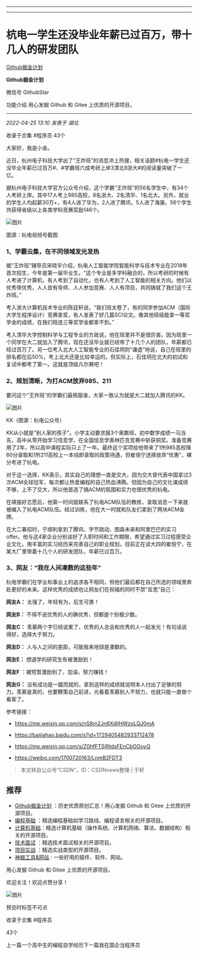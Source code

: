 ----------------------------------------
----------------------------------------
#  杭电一学生还没毕业年薪已过百万，带十几人的研发团队

[ Github掘金计划 ](javascript:void\(0\);)

**Github掘金计划** ![]()

微信号 GithubStar

功能介绍 用心发掘 Github 和 Gitee 上优质的开源项目。

____

_2022-04-25 13:10_ _发表于 湖北_

收录于合集 #程序员 43个

大家好，我是小金。  

近日，杭州电子科技大学出了“王炸班”的消息冲上热搜，相关话题#杭电一学生还没毕业年薪已过百万#、#学霸班六成考研上岸3清北8浙大#的阅读量突破了一亿。

  

据杭州电子科技大学官方公众号介绍，这个学霸“王炸班”的56名学生中，有34个人考研上岸。其中17人考上985高校，8名浙大、2名清华、1名北大。另外，就业的学生人均起薪30万+，有4人进了华为，2人进了腾讯，5人进了海康。56个学生共获得省级以上各类学科竞赛奖励146个。

  

![图片](https://mmbiz.qpic.cn/mmbiz_png/Pn4Sm0RsAuj7FV28Cus8DKDkAnmjJsYNB87mSHQQLzSbicVlVJib5T7BfcenQcqMlRAzb3Wqdsz6yDThr6AZ6tibg/640?wx_fmt=png&wxfrom=5&wx_lazy=1&wx_co=1)

图源：杭电视频号截图

### 1、学霸云集，在不同领域发光发热

据“王炸班”辅导员宋晓宇介绍，杭电人工智能学院智能科学与技术专业在2018年首次招生，今年是第一届毕业生。“这个专业是多学科融合的，所以考研的时候有人考进了计算机，有人考到了自动化，也有人考到了人工智能的相关方向。他们以优秀带优秀，人人皆有导师、人人参加竞赛、人人有项目，共同铸就了我们这个王炸班。”

  

考入浙大计算机技术专业的陈廷轩说，“我们班太卷了，有的同学参加ACM（国际大学生程序设计）竞赛拿奖，有人发表了好几篇SCI论文。像其他班级能拿一等奖学金的成绩，在我们班连三等奖学金都拿不到。”

  

考入清华大学控制科学与工程专业的方政说，他在班里并不是很厉害。因为班里一个同学在大二就加入了腾讯，现在还没毕业就已经带了十几个人的团队，年薪都已经过百万了。另一位考入北大人工智能专业的石佳玥则“谦虚”地说，自己在班里的排名都在后50%，考上北大还是比较幸运的。但实际上，石佳玥在北大的初试和复试中都考了第一。这就是顶级凡尔赛吧！

### 2、规划清晰，为打ACM放弃985、211

要问这个“王炸班”的学霸们最佩服谁，大家一致认为就是大二就加入腾讯的KK。

  

![图片](https://mmbiz.qpic.cn/mmbiz_png/Pn4Sm0RsAuj7FV28Cus8DKDkAnmjJsYNUePyPdnZgkwnpEWGNDe5lQtdVgLVDHUq6a4ibhpZgSIqEVq66trUuvA/640?wx_fmt=png)

KK（图源：杭电公众号）

KK从小就是“别人家的孩子”。小学主动要求报3个奥数班，初中数学成绩一马当先，高中从零开始学习信息学，在全国信息学奥林匹克竞赛中斩获铜奖。准备竞赛用了2年，所以高中课程实际只上了一年。最终这个奖项给他带来了1所985高校降60分录取和1所211高校上一本线即录取的政策待遇，但崔倍宁选择放弃“优惠”，裸分考进了杭电。

  

对于这一选择，KK表示，其实自己的理想一直是交大，因为交大曾代表中国拿过3次ACM全球冠军，每次都让热爱编程的自己热血沸腾。但因为自己的文化课成绩不够，上不了交大，所以他首选了搞ACM的氛围和实力也很优秀的杭电。

  

在填报好志愿后，他第一时间就联系了杭电ACM队伍的教练，录取消息一下来就被编入了杭电ACM队伍。经过训练，他在大一时就和队友们拿到了两块ACM金牌。

  

在大二春招时，宁顺利拿到了腾讯、字节跳动、图森未来和阿里巴巴的实习offer。他与这4家企业分别谈好了入职时间和工作期限，希望通过实习过程感受企业文化，用丰富的实习经历来完善自己的职业规划。目前正在读大四的崔倍宁，在某大厂里带着十几个人的研发团队，年薪已过百万。

### 3、网友：“我在人间凑数的这些年”

杭电学霸们在学业和事业上的追求各不相同，但他们最后都在自己所选的领域里奔赴更好的未来。这样优秀的成绩也让网友们在祝福的同时不禁“反思”自己：

  

 **网友A：** 太强了，年轻有为，后生可畏！

  

 **网友B：** 不得不说优秀的人的确优秀，但都是个别极少数。

  

 **网友C：** 羡慕两个字已经说累了，优秀的人总会和优秀的人一起发光！有句话说得好，选择大于努力。

  

 **网友D：** 人与人之间的差距，可能我来地球是凑数的。

  

 **网友E：** 想退学的研究生有被激励到！

  

 **网友F** ：被短暂激励到了，加油，努力赚钱！

  

 **网友G：**
没有成功是一蹴而就的，拿到这样的成绩就说明本人付出了足够的努力。羡慕是真的，也要鞭策自己前进，光看着羡慕别人不努力，也就只能一直做个看客了。

  

参考链接：

  * https://mp.weixin.qq.com/s/nS8m2Jn6XdljHWzoLQJ0mA

  * https://baijiahao.baidu.com/s?id=1729405482933712478

  * https://mp.weixin.qq.com/s/Z0hfFTSjRtdsFEnCbOGoyQ

  * https://weibo.com/1700720163/LnmB2FDT3

> 本文转自公众号“CSDN”，ID：CSDNnews整理 | 于轩

## 推荐

  * [Github掘金计划](https://mp.weixin.qq.com/mp/appmsgalbum?__biz=MzIwNDgzMzI3Mg==&action=getalbum&album_id=1571213952619954180#wechat_redirect) ：历史优质原创汇总！用心发掘 Github 和 Gitee 上优质的开源项目。
  * [编程基础](https://mp.weixin.qq.com/mp/appmsgalbum?action=getalbum&album_id=1632585323454971905&__biz=MzIwNDgzMzI3Mg==#wechat_redirect) ：精选编程基础如学习路线、编程语言相关的开源项目。
  * [计算机基础](https://mp.weixin.qq.com/mp/appmsgalbum?action=getalbum&album_id=1635325633234780161&__biz=MzIwNDgzMzI3Mg==#wechat_redirect)：精选计算机基础（操作系统、计算机网络、算法、数据结构）相关的开源项目。
  * [技术面试](https://mp.weixin.qq.com/mp/appmsgalbum?action=getalbum&album_id=1632589980491366403&__biz=MzIwNDgzMzI3Mg==#wechat_redirect) ：精选技术面试相关的开源项目。
  * [项目实战](https://mp.weixin.qq.com/mp/appmsgalbum?action=getalbum&album_id=1632590550748938241&__biz=MzIwNDgzMzI3Mg==#wechat_redirect) ：精选实战类型的开源项目。
  * [神器工具&网站](https://mp.weixin.qq.com/mp/appmsgalbum?__biz=MzIwNDgzMzI3Mg==&action=getalbum&album_id=1692140336665378820#wechat_redirect) : 一些好用的插件、软件、网站。

  

用心发掘 Github 和 Gitee 上优质的开源项目。

欢迎关注！欢迎点赞分享！

  

![图片](https://mmbiz.qpic.cn/mmbiz_jpg/BcyAypujBVZqeicvzhcGl7FLyAw3Xsu2POdZOiaPnQXryMp8gyzkcKF4NGgOydQcCWhicNREhf8fQ1euq2lTzhrtA/640?wx_fmt=jpeg)

预览时标签不可点

收录于合集 #程序员

43个

上一篇一个高中生的编程自学经历下一篇我在国企当程序员

